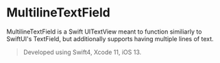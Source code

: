 # MultilineTextField
MultilineTextField is a Swift UITextView meant to function similiarly to SwiftUI's TextField, but additionally supports having multiple lines of text.
> Developed using Swift4, Xcode 11, iOS 13.
